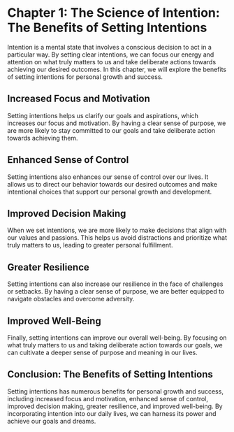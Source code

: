 Chapter 1: The Science of Intention: The Benefits of Setting Intentions
=======================================================================

Intention is a mental state that involves a conscious decision to act in a particular way. By setting clear intentions, we can focus our energy and attention on what truly matters to us and take deliberate actions towards achieving our desired outcomes. In this chapter, we will explore the benefits of setting intentions for personal growth and success.

Increased Focus and Motivation
------------------------------

Setting intentions helps us clarify our goals and aspirations, which increases our focus and motivation. By having a clear sense of purpose, we are more likely to stay committed to our goals and take deliberate action towards achieving them.

Enhanced Sense of Control
-------------------------

Setting intentions also enhances our sense of control over our lives. It allows us to direct our behavior towards our desired outcomes and make intentional choices that support our personal growth and development.

Improved Decision Making
------------------------

When we set intentions, we are more likely to make decisions that align with our values and passions. This helps us avoid distractions and prioritize what truly matters to us, leading to greater personal fulfillment.

Greater Resilience
------------------

Setting intentions can also increase our resilience in the face of challenges or setbacks. By having a clear sense of purpose, we are better equipped to navigate obstacles and overcome adversity.

Improved Well-Being
-------------------

Finally, setting intentions can improve our overall well-being. By focusing on what truly matters to us and taking deliberate action towards our goals, we can cultivate a deeper sense of purpose and meaning in our lives.

Conclusion: The Benefits of Setting Intentions
----------------------------------------------

Setting intentions has numerous benefits for personal growth and success, including increased focus and motivation, enhanced sense of control, improved decision making, greater resilience, and improved well-being. By incorporating intention into our daily lives, we can harness its power and achieve our goals and dreams.
